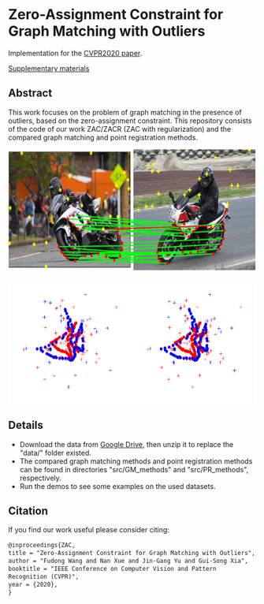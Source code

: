 # Zero-Assignment Constraint for Graph Matching with Outliers
Implementation for the [CVPR2020 paper](http://openaccess.thecvf.com/content_CVPR_2020/papers/Wang_Zero-Assignment_Constraint_for_Graph_Matching_With_Outliers_CVPR_2020_paper.pdf).

[Supplementary materials](http://openaccess.thecvf.com/content_CVPR_2020/supplemental/Wang_Zero-Assignment_Constraint_for_CVPR_2020_supplemental.pdf)
 
 ## Abstract
 This work focuses on the problem of graph matching in the presence of outliers, based on the zero-assignment constraint. This repository consists of the code of our work ZAC/ZACR (ZAC with regularization) and the compared graph matching and point registration methods.
 
<p align="center">
<img src="save/fig1.png" height="250" >
<p>
 <p align="center">
<img src="save/nonrigid.gif" height="250" >
<p>
 
 ## Details
 - Download the data from [Google Drive](https://drive.google.com/file/d/1-b_d_mMnyn7a7SwPsQOukk6ofTrHfw31/view?usp=sharing), then unzip it to replace the "data/" folder existed.
 - The compared graph matching methods and point registration methods can be found in directories "src/GM_methods" and "src/PR_methods", respectively.
 - Run the demos to see some examples on the used datasets.
 
 ## Citation
 If you find our work useful please consider citing:
```
@inproceedings{ZAC,
title = "Zero-Assignment Constraint for Graph Matching with Outliers",
author = "Fudong Wang and Nan Xue and Jin-Gang Yu and Gui-Song Xia",
booktitle = "IEEE Conference on Computer Vision and Pattern Recognition (CVPR)",
year = {2020},
}
```
